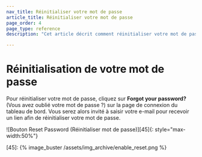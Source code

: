 ```yaml
---
nav_title: Réinitialiser votre mot de passe
article_title: Réinitialiser votre mot de passe
page_order: 4
page_type: reference
description: "Cet article décrit comment réinitialiser votre mot de passe Braze."

---
```


# Réinitialisation de votre mot de passe

Pour réinitialiser votre mot de passe, cliquez sur **Forgot your password?** (Vous avez oublié votre mot de passe ?) sur la page de connexion du tableau de bord. Vous serez alors invité à saisir votre e-mail pour recevoir un lien afin de réinitialiser votre mot de passe.

![Bouton Reset Password (Réinitialiser mot de passe)][45]{: style="max-width:50%"}

[45]: {% image_buster /assets/img_archive/enable_reset.png %}
